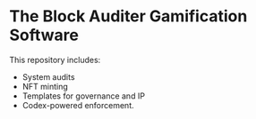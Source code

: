 # The Block Auditer Gamification Software

This repository includes:
- System audits
- NFT minting
- Templates for governance and IP
- Codex-powered enforcement.
